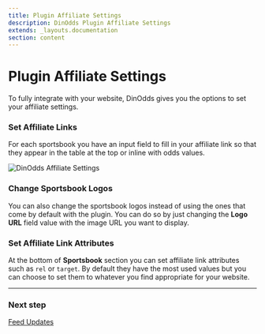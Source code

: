 ```yaml
---
title: Plugin Affiliate Settings
description: DinOdds Plugin Affiliate Settings
extends: _layouts.documentation
section: content
---
```


# Plugin Affiliate Settings

To fully integrate with your website, DinOdds gives you the options to set your affiliate settings.

### Set Affiliate Links

For each sportsbook you have an input field to fill in your affiliate link so that they appear in the table at the top or inline with odds values.

![DinOdds Affiliate Settings](https://media.dinomatic.com/images/docs/dinodds/affiliate-settings.jpg)

### Change Sportsbook Logos

You can also change the sportsbook logos instead of using the ones that come by default with the plugin.
You can do so by just changing the **Logo URL** field value with the image URL you want to display.

### Set Affiliate Link Attributes

At the bottom of **Sportsbook** section you can set affiliate link attributes such as `rel` or `target`.
By default they have the most used values but you can choose to set them to whatever you find appropriate for your website.

---

### Next step

[Feed Updates](/docs/dinodds/feed-updates/)
